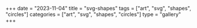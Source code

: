 +++
date = "2023-11-04"
title = "svg-shapes"
tags = ["art", "svg", "shapes", "circles"]
categories = ["art", "svg", "shapes", "circles"]
type = "gallery"
+++
